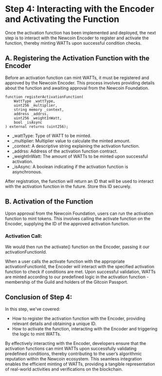 # Step 4: Interacting with the Encoder and Activating the Function

Once the activation function has been implemented and deployed, the next step is to interact with the Newcoin Encoder to register and activate the function, thereby minting WATTs upon successful condition checks.

## A. Registering the Activation Function with the Encoder

Before an activation function can mint WATTs, it must be registered and approved by the Newcoin Encoder. This process involves providing details about the function and awaiting approval from the Newcoin Foundation.

```solidity
function registerActivationFunction(
    WattType _wattType,
    uint256 _multiplier,
    string memory _context,
    address _addrss,
    uint256 _weightInWatt,
    bool _isAsync
) external returns (uint256);
```

- \_wattType: Type of WATT to be minted.
- \_multiplier: Multiplier value to calculate the minted amount.
- \_context: A descriptive string explaining the activation function.
- \_addrss: Address of the activation function contract.
- \_weightInWatt: The amount of WATTs to be minted upon successful activation.
- \_isAsync: A boolean indicating if the activation function is asynchronous.

After registration, the function will return an ID that will be used to interact with the activation function in the future. Store this ID securely.

## B. Activation of the Function

Upon approval from the Newcoin Foundation, users can run the activation function to mint tokens. This involves calling the activate function on the Encoder, supplying the ID of the approved activation function.

### Activation Call:

We would then run the activate() function on the Encoder, passing it our activationFunctionId.

When a user calls the activate function with the appropriate activationFunctionId, the Encoder will interact with the specified activation function to check if conditions are met. Upon successful validation, WATTs are minted according to our predefined logic in the activation function - membership of the Guild and holders of the Gitcoin Passport.

## Conclusion of Step 4:

In this step, we've covered:

- How to register the activation function with the Encoder, providing relevant details and obtaining a unique ID.
- How to activate the function, interacting with the Encoder and triggering the logic to mint WATTs.

By effectively interacting with the Encoder, developers ensure that the activation functions can mint WATTs upon successfully validating predefined conditions, thereby contributing to the user’s algorithmic reputation within the Newcoin ecosystem. This seamless integration enables the efficient minting of WATTs, providing a tangible representation of real-world activities and verifications on the blockchain.
